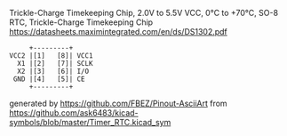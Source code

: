 Trickle-Charge Timekeeping Chip, 2.0V to 5.5V VCC, 0°C to +70°C, SO-8
RTC, Trickle-Charge Timekeeping Chip
https://datasheets.maximintegrated.com/en/ds/DS1302.pdf


	     +---------+
	VCC2 |[1]   [8]| VCC1
	  X1 |[2]   [7]| SCLK
	  X2 |[3]   [6]| I/O
	 GND |[4]   [5]| CE
	     +---------+


generated by https://github.com/FBEZ/Pinout-AsciiArt from https://github.com/ask6483/kicad-symbols/blob/master/Timer_RTC.kicad_sym